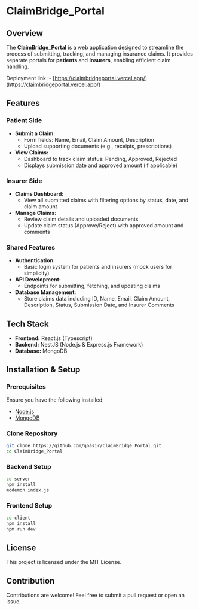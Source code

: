 # ClaimBridge_Portal

## Overview
The **ClaimBridge_Portal** is a web application designed to streamline the process of submitting, tracking, and managing insurance claims. It provides separate portals for **patients** and **insurers**, enabling efficient claim handling.

Deployment link :- [https://claimbridgeportal.vercel.app/](https://claimbridgeportal.vercel.app/)

## Features

### Patient Side
- **Submit a Claim:**
  - Form fields: Name, Email, Claim Amount, Description
  - Upload supporting documents (e.g., receipts, prescriptions)
- **View Claims:**
  - Dashboard to track claim status: Pending, Approved, Rejected
  - Displays submission date and approved amount (if applicable)

### Insurer Side
- **Claims Dashboard:**
  - View all submitted claims with filtering options by status, date, and claim amount
- **Manage Claims:**
  - Review claim details and uploaded documents
  - Update claim status (Approve/Reject) with approved amount and comments

### Shared Features
- **Authentication:**
  - Basic login system for patients and insurers (mock users for simplicity)
- **API Development:**
  - Endpoints for submitting, fetching, and updating claims
- **Database Management:**
  - Store claims data including ID, Name, Email, Claim Amount, Description, Status, Submission Date, and Insurer Comments

## Tech Stack
- **Frontend:** React.js (Typescript)
- **Backend:** NestJS (Node.js & Express.js Framework)
- **Database:** MongoDB

## Installation & Setup

### Prerequisites
Ensure you have the following installed:
- [Node.js](https://nodejs.org/)
- [MongoDB](https://www.mongodb.com/)

### Clone Repository
```sh
git clone https://github.com/qnasir/ClaimBridge_Portal.git
cd ClaimBridge_Portal
```

### Backend Setup
```sh
cd server
npm install
modemon index.js
```

### Frontend Setup
```sh
cd client
npm install
npm run dev
```

## License
This project is licensed under the MIT License.

## Contribution
Contributions are welcome! Feel free to submit a pull request or open an issue.

